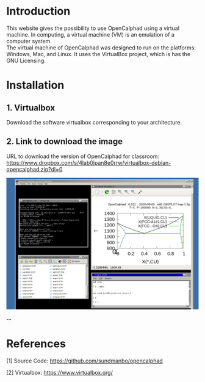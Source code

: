 

# Introduction
This website gives the possibility to use OpenCalphad using a virtual machine. In computing, a virtual machine (VM) is an emulation of a computer system.  
The virtual machine of OpenCalphad was designed to run on the platforms: Windows, Mac, and Linux. It uses the VirtualBox project, which is has the GNU Licensing. 

# Installation
## 1. Virtualbox
Download the software virtualbox corresponding to your architecture.

## 2. Link to download the image
URL to download the version of OpenCalphad for classroom: https://www.dropbox.com/s/4lab0ipan8e0rrw/virtualbox-debian-opencalphad.zip?dl=0


![](https://raw.githubusercontent.com/lusamek/OpenCalphad/master/OC-Screen1.jpg)


--
# References

[1] Source Code: https://github.com/sundmanbo/opencalphad

[2] Virtualbox: https://www.virtualbox.org/

